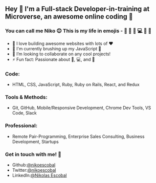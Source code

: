 ## Hey 👋 I'm a Full-stack Developer-in-training at Microverse, an awesome online coding :school_satchel:	

### You can call me Niko :blush: This is my life in emojis -  🍜 🍻 💩 💻 🙏 🔁

- 🔭 I love building awesome websites with lots of :heart:  
- 🌱 I'm currently brushing up my JavaScript :triumph:
- 👯 I’m looking to collaborate on any cool projects!
- ⚡ Fun fact: Passionate about :ramen:, :computer:, and :musical_note: 

### Code: 

- HTML, CSS, JavaScript, Ruby, Ruby on Rails, React, and Redux  
### Tools & Methods: 

- Git, GitHub, Mobile/Responsive Development, Chrome Dev Tools, VS Code, Slack

### Professional: 
- Remote Pair-Programming, Enterprise Sales Consulting, Business Development, Startups

### Get in touch with me! :slightly_smiling_face:
- Github:[@nikoescobal](https://github.com/nikoescobal/Youtubeclone-muhammed-niko/commits?author=nikoescobal)
- Twitter:[@nikoescobal](https://twitter.com/nikoescobal)
- LinkedIn:[@Nikolas Escobal](https://www.linkedin.com/in/nikolas-joseph-escobal/)
